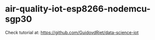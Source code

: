 # air-quality-iot-esp8266-nodemcu-sgp30

Check tutorial at: https://github.com/GuidovdRiet/data-science-iot
